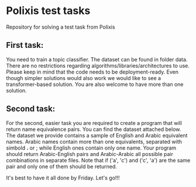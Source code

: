 # Polixis test tasks
Repository for solving a test task from Polixis

## First task:
You need to train a topic classifier. The dataset can be found in folder data.
There are no restrictions regarding algorithms/libraries/architectures to use. 
Please keep in mind that the code needs to be deployment-ready. 
Even though simpler solutions would also work we would like to see a transformer-based solution.
You are also welcome to have more than one solution.

## Second task:
For the second, easier task you are required to create a program that will return name equivalence pairs.
You can find the dataset attached below.
The dataset we provide contains a sample of English and Arabic equivalent names.
Arabic names contain more than one equivalents, separated with simbold ، or ;  while English ones contain only one name. 
Your program should return Arabic-English pairs and Arabic-Arabic all possible pair combinations in separate files.
Note that if ('a', 'c') and ('c', 'a') are the same pair and only one of them should be returned.


It's best to have it all done by Friday. Let's go!!!
